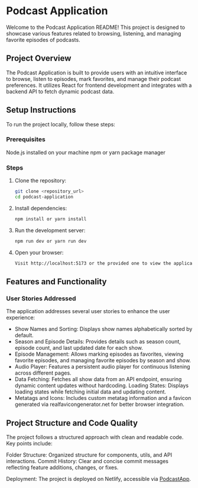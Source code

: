 # Podcast Application

Welcome to the Podcast Application README! This project is designed to showcase various features related to browsing, listening, and managing favorite episodes of podcasts.

## Project Overview

The Podcast Application is built to provide users with an intuitive interface to browse, listen to episodes, mark favorites, and manage their podcast preferences. It utilizes React for frontend development and integrates with a backend API to fetch dynamic podcast data.

## Setup Instructions

To run the project locally, follow these steps:

### Prerequisites

Node.js installed on your machine
npm or yarn package manager

### Steps

1. Clone the repository:
   ``` Bash
   git clone <repository_url>
   cd podcast-application
   ```

2. Install dependencies:
   ``` Bash
   npm install or yarn install
   ```

3. Run the development server:
   ``` Bash
   npm run dev or yarn run dev
   ```

4. Open your browser:
   ``` Bash
   Visit http://localhost:5173 or the provided one to view the application.
   ```

## Features and Functionality

### User Stories Addressed

The application addresses several user stories to enhance the user experience:

- Show Names and Sorting: Displays show names alphabetically sorted by default.
- Season and Episode Details: Provides details such as season count, episode count, and last updated date for each show.
- Episode Management: Allows marking episodes as favorites, viewing favorite episodes, and managing favorite episodes by season and show.
- Audio Player: Features a persistent audio player for continuous listening across different pages.
- Data Fetching: Fetches all show data from an API endpoint, ensuring dynamic content updates without hardcoding.
Loading States: Displays loading states while fetching initial data and updating content.
- Metatags and Icons: Includes custom metatag information and a favicon generated via realfavicongenerator.net for better browser integration.

## Project Structure and Code Quality

The project follows a structured approach with clean and readable code. Key points include:

Folder Structure: Organized structure for components, utils, and API interactions.
Commit History: Clear and concise commit messages reflecting feature additions, changes, or fixes.

Deployment: The project is deployed on Netlify, accessible via [PodcastApp](https://innran532podcastapp.netlify.app/).